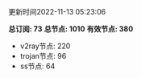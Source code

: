 更新时间2022-11-13 05:23:06

**总订阅: 73**
**总节点: 1010**
**有效节点: 380**
- v2ray节点: 220
- trojan节点: 96
- ss节点: 64
